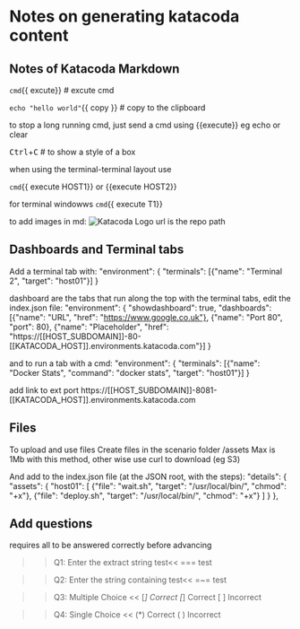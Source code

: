 # Notes on generating katacoda content

## Notes of Katacoda Markdown

`cmd`{{ excute}}   # excute cmd

`echo "hello world"`{{ copy }}   # copy to the clipboard

to stop a long running cmd, just send a cmd using {{execute}}   eg echo or clear

<kbd>Ctrl</kbd>+<kbd>C</kbd>  # to show a style of a box

when using the terminal-terminal layout use

`cmd`{{ execute HOST1}}    or {{execute HOST2}}

for terminal windowws
`cmd`{{ execute T1}}

to add images in md:
![Katacoda Logo](/scenario-examples/scenarios/displaying-images/assets/logo-text-with-head.png)
url is the repo path


## Dashboards and Terminal tabs
Add  a terminal tab with:
"environment": {
  "terminals": [{"name": "Terminal 2", "target": "host01"}]
}

dashboard are the tabs that run along  the top with the terminal tabs, edit the index.json file:
"environment": {
    "showdashboard": true,
    "dashboards": [{"name": "URL", "href": "https://www.google.co.uk"},
        {"name": "Port 80", "port": 80},
        {"name": "Placeholder", "href": "https://[[HOST_SUBDOMAIN]]-80-[[KATACODA_HOST]].environments.katacoda.com"}]
}


and to run a tab with a cmd:
"environment": {
  "terminals": [{"name": "Docker Stats", "command": "docker stats", "target": "host01"}]
}


add link to ext port
https://[[HOST_SUBDOMAIN]]-8081-[[KATACODA_HOST]].environments.katacoda.com

## Files
To upload and use files
Create files in the scenario folder /assets
Max is 1Mb with this method, other wise use curl to download (eg S3)

And add to the index.json file (at the JSON root, with the steps):
"details": {
    "assets": {
        "host01": [
            {"file": "wait.sh", "target": "/usr/local/bin/", "chmod": "+x"},
            {"file": "deploy.sh", "target": "/usr/local/bin/", "chmod": "+x"}
        ]
    }
},


## Add questions
requires all to be answered correctly before advancing

>>Q1: Enter the extract string test<<
=== test

>>Q2: Enter the string containing test<<
=~= test

>>Q3: Multiple Choice <<
[*] Correct
[*] Correct
[ ] Incorrect

>>Q4: Single Choice <<
(*) Correct
( ) Incorrect
